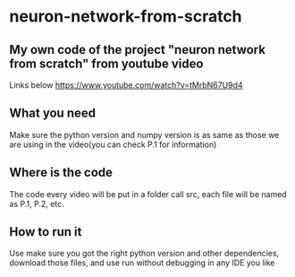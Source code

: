# neuron-network-from-scratch
## My own code of the project "neuron network from scratch" from youtube video
  Links below https://www.youtube.com/watch?v=tMrbN67U9d4
## What you need
  Make sure the python version and numpy version is as same as those we are using in the video(you can check P.1 for information)
## Where is the code
  The code every video will be put in a folder call src, each file will be named as P.1, P.2, etc.
## How to run it
  Use make sure you got the right python version and other dependencies, download those files, and use run without debugging in any IDE you like
